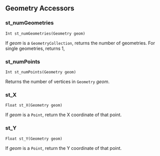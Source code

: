 ## Geometry Accessors

### st_numGeometries
`Int st_numGeometries(Geometry geom)`

If _geom_ is a `GeometryCollection`, returns the number of geometries. For single geometries, returns 1,

### st_numPoints
`Int st_numPoints(Geometry geom)`

Returns the number of vertices in `Geometry` _geom_.

### st_X
`Float st_X(Geometry geom)`

If _geom_ is a `Point`, return the X coordinate of that point.

### st_Y
`Float st_Y(Geometry geom)`

If _geom_ is a `Point`, return the Y coordinate of that point.
